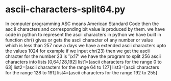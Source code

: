 # ascii-characters-split64.py
In computer programming ASC means American Standard Code then the asc ii characters and corresponding bit value is produced by them.
we have code in python to represent the ascii characters 
  in python we have built in function chr() gives or gets the ascii character of any number or value which is less than 257 now a days we have a extended ascii characters upto the values 1024 
  for example if we input chr(23) then we get the ascii chracter for the number 23 is '\x17'
  we have the program to split 256 ascii characters into lists
  [0,64,128,192]
  list1=[ascii characters for the range 0 to 63]
  list2=[ascii characters for the range 64 to 127]
  list3=[ascii characters for the range 128 to 191]
  list4=[ascii characters for the range 192 to 255]
  
